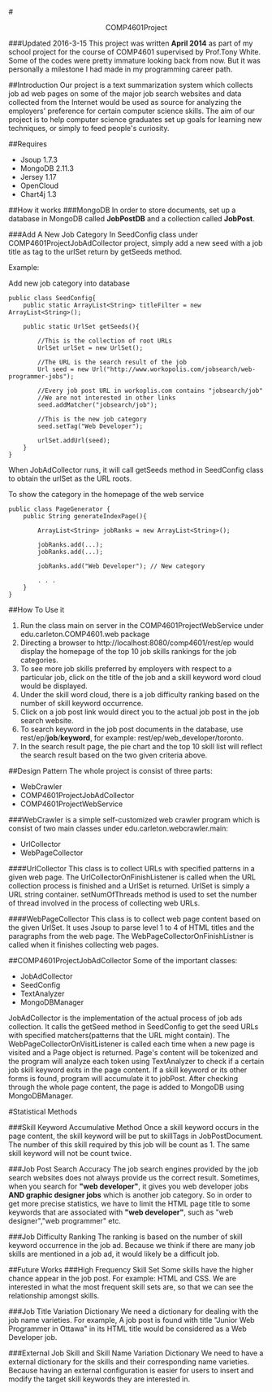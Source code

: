 #<center>COMP4601Project</center>

###Updated 2016-3-15
This project was written __April 2014__ as part of my school project for the course of COMP4601 supervised by Prof.Tony White. Some of the codes were pretty immature looking back from now. But it was personally a milestone I had made in my programming career path.


##Introduction
Our project is a text summarization system which collects job ad web pages on some of the major job search websites and data collected from the Internet would be used as source for analyzing the employers' preference for certain computer science skills. The aim of our project is to help computer science graduates set up goals for learning new techniques, or simply to feed people's curiosity.

##Requires
+ Jsoup 1.7.3
+ MongoDB 2.11.3
+ Jersey 1.17
+ OpenCloud
+ Chart4j 1.3

##How it works
###MongoDB
In order to store documents, set up a database in MongoDB called __JobPostDB__ and a collection called __JobPost__.

###Add A New Job Category 
In SeedConfig class under COMP4601ProjectJobAdCollector project, simply add a new seed with a job title as tag to the urlSet return by getSeeds method.

Example:

Add new job category into database

	public class SeedConfig{
		public static ArrayList<String> titleFilter = new ArrayList<String>();
		
		public static UrlSet getSeeds(){
		
			//This is the collection of root URLs
			UrlSet urlSet = new UrlSet();			
			
			//The URL is the search result of the job
			Url seed = new Url("http://www.workopolis.com/jobsearch/web-programmer-jobs");
			
			//Every job post URL in workoplis.com contains "jobsearch/job"
			//We are not interested in other links
			seed.addMatcher("jobsearch/job");
			
			//This is the new job category
			seed.setTag("Web Developer");			
			
			urlSet.addUrl(seed);
		}
	}
	
When JobAdCollector runs, it will call getSeeds method in SeedConfig class to obtain the urlSet as the URL roots.

To show the category in the homepage of the web service

	public class PageGenerator {
		public String generateIndexPage(){
		
			ArrayList<String> jobRanks = new ArrayList<String>();
			
			jobRanks.add(...);
			jobRanks.add(...);
			
			jobRanks.add("Web Developer"); // New category

			. . .
		}
	}

##How To Use it
1. Run the class main on server in the COMP4601ProjectWebService under edu.carleton.COMP4601.web package
2. Directing a browser to http://localhost:8080/comp4601/rest/ep would display the homepage of the top 10 job skills rankings for the job categories.
3. To see more job skills preferred by employers with respect to a particular job, click on the title of the job and a skill keyword word cloud would be displayed.
4. Under the skill word cloud, there is a job difficulty ranking based on the number of skill keyword occurrence.
5. Click on a job post link would direct you to the actual job post in the job search website.
6. To search keyword in the job post documents in the database, 
use rest/ep/__job__/__keyword__, for example: rest/ep/web_developer/toronto.
7. In the search result page, the pie chart and the top 10 skill list will reflect the search result based on the two given criteria above.

##Design Pattern
The whole project is consist of three parts:

+ WebCrawler
+ COMP4601ProjectJobAdCollector
+ COMP4601ProjectWebService

###WebCrawler
is a simple self-customized web crawler program which is consist of two main classes under edu.carleton.webcrawler.main:

+ UrlCollector
+ WebPageCollector

####UrlCollector
This class is to collect URLs with specified patterns in a given web page. The UrlCollectorOnFinishListener is called when the URL collection process is finished and a UrlSet is returned. UrlSet is simply a URL string container. setNumOfThreads method is used to set the number of thread involved in the process of collecting web URLs.

####WebPageCollector
This class is to collect web page content based on the given UrlSet. It uses Jsoup to parse level 1 to 4 of HTML titles and the paragraphs from the web page. The WebPageCollectorOnFinishListner is called when it finishes collecting web pages.

##COMP4601ProjectJobAdCollector
Some of the important classes:

+ JobAdCollector
+ SeedConfig
+ TextAnalyzer
+ MongoDBManager

JobAdCollector is the implementation of the actual process of job ads collection. It calls the getSeed method in SeedConfig to get the seed URLs with specified matchers(patterns that the URL might contain). The WebPageCollectorOnVisitListener is called each time when a new page is visited and a Page object is returned. Page's content will be tokenized and the program will analyze each token using TextAnalyzer to check if a certain job skill keyword exits in the page content. If a skill keyword or its other forms is found, program will accumulate it to jobPost. After checking through the whole page content, the page is added to MongoDB using MongoDBManager.

#Statistical Methods

###Skill Keyword Accumulative Method
Once a skill keyword occurs in the page content, the skill keyword will be put to skillTags in JobPostDocument. The number of this skill required by this job will be count as 1. The same skill keyword will not be count twice.

###Job Post Search Accuracy
The job search engines provided by the job search websites does not always provide us the correct result. Sometimes, when you search for __"web developer"__, it gives you web developer jobs __AND graphic designer jobs__ which is another job category. So in order to get more precise statistics, we have to limit the HTML page title to some keywords that are associated with __"web developer"__, such as "web designer","web programmer" etc.

###Job Difficulty Ranking
The ranking is based on the number of skill keyword occurrence in the job ad. Because we think if there are many job skills are mentioned in a job ad, it would likely be a difficult job.

##Future Works
###High Frequency Skill Set
Some skills have the higher chance appear in the job post. For example: HTML and CSS. We are interested in what the most frequent skill sets are, so that we can see the relationship amongst skills.

###Job Title Variation Dictionary
We need a dictionary for dealing with the job name varieties. For example, A job post is found with title "Junior Web Programmer in Ottawa" in its HTML title would be considered as a Web Developer job.

###External Job Skill and Skill Name Variation Dictionary
We need to have a external dictionary for the skills and their corresponding name varieties. Because having an external configuration is easier for users to insert and modify the target skill keywords they are interested in.